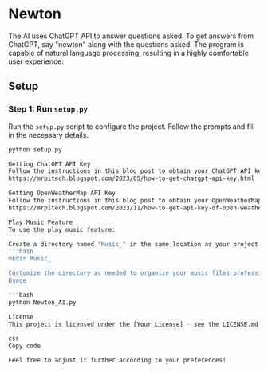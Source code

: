 # Newton

The AI uses ChatGPT API to answer questions asked. To get answers from ChatGPT, say "newton" along with the questions asked. The program is capable of natural language processing, resulting in a highly comfortable user experience.

## Setup

### Step 1: Run `setup.py`

Run the `setup.py` script to configure the project. Follow the prompts and fill in the necessary details.

```bash
python setup.py

Getting ChatGPT API Key
Follow the instructions in this blog post to obtain your ChatGPT API key.
https://mrpitech.blogspot.com/2023/05/how-to-get-chatgpt-api-key.html

Getting OpenWeatherMap API Key
Follow the instructions in this blog post to obtain your OpenWeatherMap API key.
https://mrpitech.blogspot.com/2023/11/how-to-get-api-key-of-open-weather-map.html

Play Music Feature
To use the play music feature:

Create a directory named "Music_" in the same location as your project.
'''bash
mkdir Music_

Customize the directory as needed to organize your music files professionally.
Usage

'''bash
python Newton_AI.py

License
This project is licensed under the [Your License] - see the LICENSE.md file for details.

css
Copy code

Feel free to adjust it further according to your preferences!
